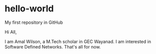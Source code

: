# hello-world
My first repository in GitHub

Hi All,

I am Amal Wilson, a M.Tech scholar in GEC Wayanad. I am interested in Software Defined Networks. That's all for now.
